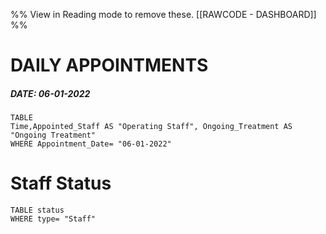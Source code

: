 %%
View in Reading mode to remove these. 
[[RAWCODE - DASHBOARD]]
%%

# DAILY APPOINTMENTS
##### DATE: 06-01-2022
```dataview
TABLE 
Time,Appointed_Staff AS "Operating Staff", Ongoing_Treatment AS "Ongoing Treatment"
WHERE Appointment_Date= "06-01-2022"
```

# Staff Status
```dataview
TABLE status
WHERE type= "Staff"
```
